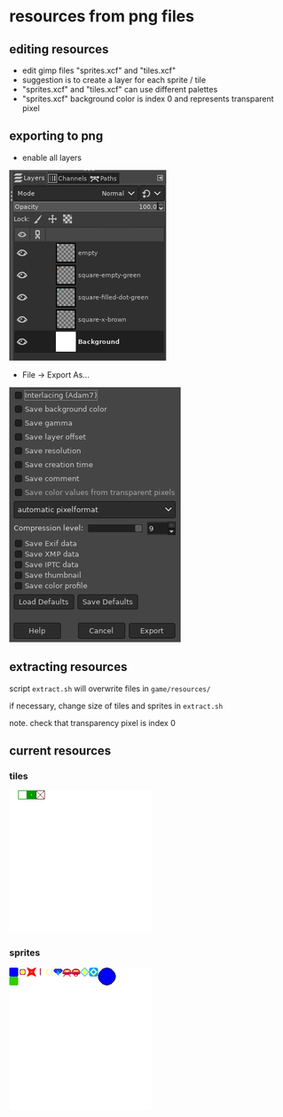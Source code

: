 # resources from png files

## editing resources
* edit gimp files "sprites.xcf" and "tiles.xcf"
* suggestion is to create a layer for each sprite / tile
* "sprites.xcf" and "tiles.xcf" can use different palettes
* "sprites.xcf" background color is index 0 and represents transparent pixel

## exporting to png
* enable all layers

![layers](readme-1.png)

* File -> Export As...

![export to png](readme-2.png)

## extracting resources
script `extract.sh` will overwrite files in `game/resources/`

if necessary, change size of tiles and sprites in `extract.sh`

note. check that transparency pixel is index 0

## current resources
### tiles
![tiles](tiles.png)

### sprites
![sprites](sprites.png)
